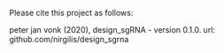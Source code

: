 Please cite this project as follows:

peter jan vonk (2020),  design_sgRNA - version 0.1.0. url: github.com/nirgilis/design_sgrna
